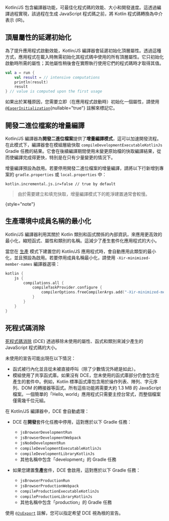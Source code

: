 [//]: # (title: Kotlin/JS 編譯器功能)

Kotlin/JS 包含編譯器功能，可最佳化程式碼的效能、大小和開發速度。這透過編譯過程實現，該過程在生成 JavaScript 程式碼之前，將 Kotlin 程式碼轉換為中介表示 (IR)。

## 頂層屬性的延遲初始化

為了提升應用程式啟動效能，Kotlin/JS 編譯器會延遲初始化頂層屬性。透過這種方式，應用程式在載入時無需初始化其程式碼中使用的所有頂層屬性。它只初始化啟動時所需的屬性；其他屬性稍後會在實際執行使用它們的程式碼時才取得其值。

```kotlin
val a = run {
    val result = // intensive computations
    println(result)
    result
} // value is computed upon the first usage
```

如果出於某種原因，您需要立即（在應用程式啟動時）初始化一個屬性，請使用 [`@EagerInitialization`](https://kotlinlang.org/api/latest/jvm/stdlib/kotlin.js/-eager-initialization/){nullable="true"} 註解來標記它。

## 開發二進位檔案的增量編譯

Kotlin/JS 編譯器為**開發二進位檔案**提供了**增量編譯模式**，這可以加速開發流程。在此模式下，編譯器會在模組層級快取 `compileDevelopmentExecutableKotlinJs` Gradle 任務的結果。它會在後續編譯期間使用未變更原始檔的快取編譯結果，從而使編譯完成得更快，特別是在只有少量變更的情況下。

增量編譯預設為啟用。若要停用開發二進位檔案的增量編譯，請將以下行新增到專案的 `gradle.properties` 或 `local.properties` 中：

```none
kotlin.incremental.js.ir=false // true by default
```

> 由於需要建立和填充快取，增量編譯模式下的乾淨建置通常會較慢。
>
{style="note"}

## 生產環境中成員名稱的最小化

Kotlin/JS 編譯器利用其關於 Kotlin 類別和函式關係的內部資訊，來應用更高效的最小化，縮短函式、屬性和類別的名稱。這減少了產生套件化應用程式的大小。

當您在 [生產](js-project-setup.md#building-executables) 模式下建置您的 Kotlin/JS 應用程式時，會自動應用此類型的最小化，並且預設為啟用。若要停用成員名稱最小化，請使用 `-Xir-minimized-member-names` 編譯器選項：

```kotlin
kotlin {
    js {
        compilations.all {
            compileTaskProvider.configure {
                compilerOptions.freeCompilerArgs.add("-Xir-minimized-member-names=false")
            }
        }
    }
}
```

## 死程式碼消除

[死程式碼消除](https://wikipedia.org/wiki/Dead_code_elimination) (DCE) 透過移除未使用的屬性、函式和類別來減少產生的 JavaScript 程式碼的大小。

未使用的宣告可能出現在以下情況：

*   函式被行內化並且從未被直接呼叫（除了少數情況外總是如此）。
*   模組使用了共享函式庫。如果沒有 DCE，您未使用的函式庫部分仍會包含在產生的套件中。例如，Kotlin 標準函式庫包含用於操作列表、陣列、字元序列、DOM 的轉接器等函式。所有這些功能將需要大約 1.3 MB 的 JavaScript 檔案。一個簡單的「Hello, world」應用程式只需要主控台常式，而整個檔案僅需幾千位元組。

在 Kotlin/JS 編譯器中，DCE 會自動處理：

*   DCE 在**開發**套件化任務中停用，這對應於以下 Gradle 任務：

    *   `jsBrowserDevelopmentRun`
    *   `jsBrowserDevelopmentWebpack`
    *   `jsNodeDevelopmentRun`
    *   `compileDevelopmentExecutableKotlinJs`
    *   `compileDevelopmentLibraryKotlinJs`
    *   其他名稱中包含「development」的 Gradle 任務

*   如果您建置**生產**套件，DCE 會啟用，這對應於以下 Gradle 任務：

    *   `jsBrowserProductionRun`
    *   `jsBrowserProductionWebpack`
    *   `compileProductionExecutableKotlinJs`
    *   `compileProductionLibraryKotlinJs`
    *   其他名稱中包含「production」的 Gradle 任務

使用 [`@JsExport`](js-to-kotlin-interop.md#jsexport-annotation) 註解，您可以指定希望 DCE 視為根的宣告。